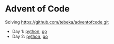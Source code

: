 # Advent of Code

Solving https://github.com/tebeka/adventofcode.git

* Day 1: [python](day1.py), [go](day1.go)
* Day 2: [python](day2.py), [go](day2.go)
